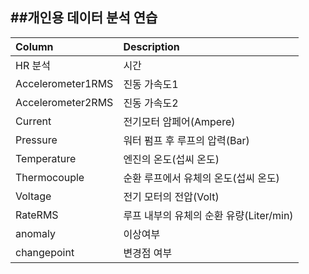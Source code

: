 ##개인용 데이터 분석 연습
--- 
|Column|Description|
|:---|:---|
|HR 분석|시간|
|Accelerometer1RMS|진동 가속도1|
|Accelerometer2RMS|진동 가속도2|
|Current |전기모터 암페어(Ampere)|
|Pressure|워터 펌프 후 루프의 압력(Bar) |
|Temperature|엔진의 온도(섭씨 온도)|
|Thermocouple|순환 루프에서 유체의 온도(섭씨 온도)|
|Voltage|전기 모터의 전압(Volt)|
|RateRMS|루프 내부의 유체의 순환 유량(Liter/min)|
|anomaly|이상여부|
|changepoint|변경점 여부|
